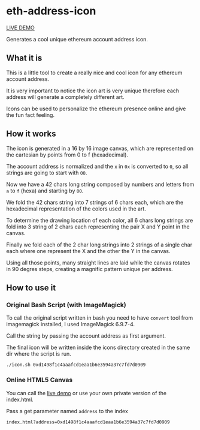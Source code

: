 # eth-address-icon

[LIVE DEMO](http://highlinux.com/eth-address-icon/?address=0xd1498f1c4aaafcd1eaa1b6e3594a37c7fd7d0909)

Generates a cool unique ethereum account address icon.

## What it is

This is a little tool to create a really nice and cool icon for any ethereum account address.

It is very important to notice the icon art is very unique therefore each address will generate a completely different art.

Icons can be used to personalize the ethereum presence online and give the fun fact feeling.

## How it works

The icon is generated in a 16 by 16 image canvas, which are represented on the cartesian by points from 0 to f (hexadecimal).

The account address is normalized and the `x` in `0x` is converted to `0`, so all strings are going to start with `00`.

Now we have a 42 chars long string composed by numbers and letters from `a`  to `f` (hexa) and starting by `00`.

We fold the 42 chars string into 7 strings of 6 chars each, which are the hexadecimal representation of the colors used in the art.

To determine the drawing location of each color, all 6 chars long strings are fold into 3 string of 2 chars each representing the pair X and Y point in the canvas.

Finally we fold each of the 2 char long strings into 2 strings of a single char each where one represent the X and the other the Y in the canvas.

Using all those points, many straight lines are laid while the canvas rotates in 90 degres steps, creating a magnific pattern unique per address.

## How to use it

### Original Bash Script (with ImageMagick)

To call the original script written in bash you need to have `convert` tool from imagemagick installed, I used ImageMagick 6.9.7-4.

Call the string by passing the account address as first argument.

The final icon will be written inside the icons directory created in the same dir where the script is run.

```shell
./icon.sh 0xd1498f1c4aaafcd1eaa1b6e3594a37c7fd7d0909
```

### Online HTML5 Canvas

You can call the [live demo](http://highlinux.com/eth-address-icon/?address=0xd1498f1c4aaafcd1eaa1b6e3594a37c7fd7d0909) or use your own private version of the index.html.

Pass a get parameter named `address` to the index

```shell
index.html?address=0xd1498f1c4aaafcd1eaa1b6e3594a37c7fd7d0909
```
